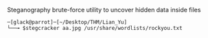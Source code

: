Steganography brute-force utility to uncover hidden data inside files

```
─[glack@parrot]─[~/Desktop/THM/Lian_Yu]
└──╼ $stegcracker aa.jpg /usr/share/wordlists/rockyou.txt 
```


